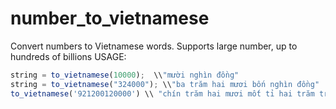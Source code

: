 # number_to_vietnamese
Convert numbers to Vietnamese words. 
Supports large number, up to hundreds of billions
USAGE:
```js
string = to_vietnamese(10000);  \\"mười nghìn đồng"
string = to_vietnamese("324000"); \\"ba trăm hai mươi bốn nghìn đồng"
to_vietnamese('921200120000') \\ "chín trăm hai mươi mốt tỉ hai trăm triệu một trăm hai mươi nghìn đồng"
```